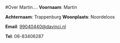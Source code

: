 #Over Martin....
**Voornaam**: Martin

**Achternaam**: Trappenburg
**Woonplaats**: Noordeloos

**Email**: [99040440@davinci.nl](99040440@davinci.nl)

**Tel**: 06-83406287